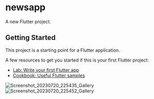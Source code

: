 # newsapp

A new Flutter project.

## Getting Started

This project is a starting point for a Flutter application.

A few resources to get you started if this is your first Flutter project:

- [Lab: Write your first Flutter app](https://docs.flutter.dev/get-started/codelab)
- [Cookbook: Useful Flutter samples](https://docs.flutter.dev/cookbook)

 ![Screenshot_20230720_225435_Gallery](https://github.com/solankismit/newsapp/assets/114059076/6a998f80-5dee-4c8f-b5b0-72c7f8d18125)
![Screenshot_20230720_225452_Gallery](https://github.com/solankismit/newsapp/assets/114059076/6380164d-7666-4d9d-b780-f01fd8246417)
